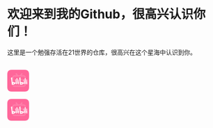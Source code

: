 <h1>欢迎来到我的Github，很高兴认识你们！</h1>
<span>这里是一个勉强存活在21世界的仓库，很高兴在这个星海中认识到你。</span><br><br>
<p><a href=“https://space.bilibili.com/396557587”><img src="image/bilibili.png" alt="SunCosmos" width="50" height="50"></a></p>
<p><a href="https://space.bilibili.com/396557587">
<img src="image/bilibili.png" alt="Sun_Cosmos" width="50" height="50">
</a></p>

